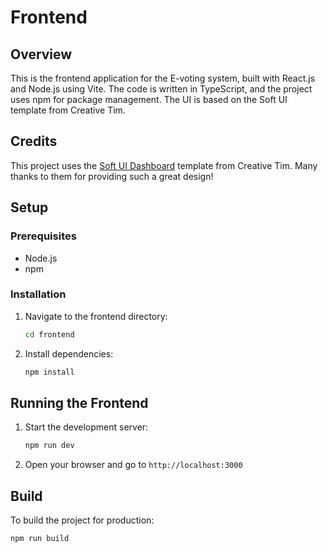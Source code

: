# Frontend

## Overview
This is the frontend application for the E-voting system, built with React.js and Node.js using Vite. The code is written in TypeScript, and the project uses npm for package management. The UI is based on the Soft UI template from Creative Tim.

## Credits
This project uses the [Soft UI Dashboard](https://www.creative-tim.com/product/soft-ui-dashboard) template from Creative Tim. Many thanks to them for providing such a great design!

## Setup
### Prerequisites
- Node.js
- npm

### Installation
1. Navigate to the frontend directory:
    ```sh
    cd frontend
    ```

2. Install dependencies:
    ```sh
    npm install
    ```

## Running the Frontend
1. Start the development server:
    ```sh
    npm run dev
    ```

2. Open your browser and go to `http://localhost:3000`

## Build
To build the project for production:
```sh
npm run build
